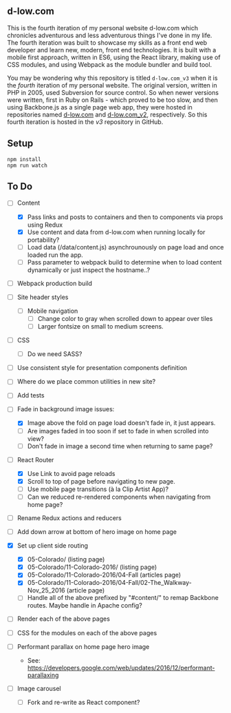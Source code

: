 d-low.com 
---
 
This is the fourth iteration of my personal website d-low.com which chronicles
adventurous and less adventurous things I've done in my life. The fourth 
iteration was built to showcase my skills as a front end web developer and learn
new, modern, front end technologies. It is built with a mobile first approach, 
written in ES6, using the React library, making use of CSS modules, and using 
Webpack as the module bundler and build tool.

You may be wondering why this repository is titled `d-low.com_v3` when it is
the _fourth_ iteration of my personal website. The original version, written in
PHP in 2005, used Subversion for source control. So when newer versions were 
written, first in Ruby on Rails - which proved to be too slow, and then using
Backbone.js as a single page web app, they were hosted in repositories named
[d-low.com](https://github.com/d-low/d-low.com) and 
[d-low.com_v2](https://github.com/d-low/d-low.com_v2), respectively. So this
fourth iteration is hosted in the _v3_ repository in GitHub.
 
 
Setup
---
 
```
npm install
npm run watch 
```

To Do
---

- [ ] Content
  - [x] Pass links and posts to containers and then to components via props using Redux
  - [x] Use content and data from d-low.com when running locally for portability?
  - [ ] Load data (/data/content.js) asynchrounously on page load and once loaded 
        run the app.
  - [ ] Pass parameter to webpack build to determine when to load content dynamically
        or just inspect the hostname..?

- [ ] Webpack production build

- [ ] Site header styles
  - [ ] Mobile navigation
    - [ ] Change color to gray when scrolled down to appear over tiles
    - [ ] Larger fontsize on small to medium screens.

- [ ] CSS
  - [ ] Do we need SASS?

- [ ] Use consistent style for presentation components definition
- [ ] Where do we place common utilities in new site?
- [ ] Add tests

- [ ] Fade in background image issues:
  - [x] Image above the fold on page load doesn't fade in, it just appears.
  - [ ] Are images faded in too soon if set to fade in when scrolled into view?
  - [ ] Don't fade in image a second time when returning to same page?

- [ ] React Router
  - [x] Use Link to avoid page reloads
  - [x] Scroll to top of page before navigating to new page.
  - [ ] Use mobile page transitions (à la Clip Artist App)?
  - [ ] Can we reduced re-rendered components when navigating from home page?
  
- [ ] Rename Redux actions and reducers
- [ ] Add down arrow at bottom of hero image on home page

- [x] Set up client side routing
  - [x] 05-Colorado/ (listing page)
  - [x] 05-Colorado/11-Colorado-2016/ (listing page)
  - [x] 05-Colorado/11-Colorado-2016/04-Fall (articles page)
  - [x] 05-Colorado/11-Colorado-2016/04-Fall/02-The_Walkway-Nov_25_2016 (article page)
  - [ ] Handle all of the above prefixed by "#content/" to remap Backbone routes. Maybe
        handle in Apache config?

- [ ] Render each of the above pages
- [ ] CSS for the modules on each of the above pages

- [ ] Performant parallax on home page hero image
  - See: https://developers.google.com/web/updates/2016/12/performant-parallaxing
- [ ] Image carousel
  - [ ] Fork and re-write as React component?

